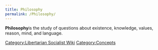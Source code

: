 ```yaml
---
title: Philosophy
permalink: /Philosophy/
---
```


**Philosophy**is the study of questions about existence, knowledge,
values, reason, mind, and language.

[Category:Libertarian Socialist
Wiki](Category:Libertarian_Socialist_Wiki.md "wikilink")
[Category:Concepts](Category:Concepts.md "wikilink")